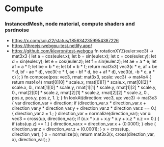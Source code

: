 # Compute

### InstancedMesh, node material, compute shaders and psrdnoise
- https://x.com/soju22/status/1856342359954387226
- https://threejs-webgpu-test.netlify.app/
- https://github.com/klevron/test-webgpu
fn rotationXYZ(euler:vec3<f32>) -> mat3x3<f32> {
  let a = cos(euler.x); let b = sin(euler.x);
  let c = cos(euler.y); let d = sin(euler.y);
  let e = cos(euler.z); let f = sin(euler.z);
  let ae = a * e; let af = a * f; let be = b * e; let bf = b * f;
  return mat3x3<f32>(
    vec3<f32>(c * e, af + be * d, bf - ae * d),
    vec3<f32>(-c * f, ae - bf * d, be + af * d),
    vec3<f32>(d, -b * c, a * c)
  );
}
fn compose(pos: vec3<f32>, rmat: mat3x3<f32>, scale: vec3<f32>) -> mat4x4<f32> {
	return mat4x4<f32>(
    rmat[0][0] * scale.x, rmat[0][1] * scale.x, rmat[0][2] * scale.x, 0.,
    rmat[1][0] * scale.y, rmat[1][1] * scale.y, rmat[1][2] * scale.y, 0.,
    rmat[2][0] * scale.z, rmat[2][1] * scale.z, rmat[2][2] * scale.z, 0.,
    pos.x, pos.y, pos.z, 1.
  );
}
fn lookAt(direction: vec3<f32>, up: vec3<f32>) -> mat3x3<f32> {
	var direction_var = direction;
	if (direction_var.x * direction_var.x + direction_var.y * direction_var.y + direction_var.z * direction_var.z == 0.) {
		direction_var.z = 1.;
	}
	direction_var = normalize(direction_var);
	var x: vec3<f32> = cross(up, direction_var);
	if (x.x * x.x + x.y * x.y + x.z * x.z == 0.) {
		if (abs(up.z) == 1.) {
			direction_var.x = direction_var.x + (0.0001);
		} else { 
			direction_var.z = direction_var.z + (0.0001);
		}
		x = cross(up, direction_var);
	}
	x = normalize(x);
	return mat3x3<f32>(x, cross(direction_var, x), direction_var);
}